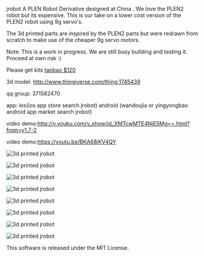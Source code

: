 jrobot
A PLEN Robot Derivative designed at China . We love the PLEN2 robot but its expensive. This is our take on a lower cost version of the PLEN2 robot using 9g servo's.

The 3d printed parts are inspired by the PLEN2 parts but were redrawn from scratch to make use of the cheaper 9g servo motors.

Note: This is a work in progress. We are still busy building and testing it. Proceed at own risk :)

Please get kits [taobao $120](https://item.taobao.com/item.htm?spm=a230r.1.14.28.0Gwvvy&id=531972040644&ns=1&abbucket=7#detail)

3d model: http://www.thingiverse.com/thing:1745439

qq group: 371582470

app: ios(ios app store search jrobot) android (wandoujia or yingyongbao android app market search jrobot)

video demo:http://v.youku.com/v_show/id_XMTcwMTE4NjE5Mg==.html?from=y1.7-2

video demo:https://youtu.be/BKA68jKV4QY

![3d printed jrobot](https://github.com/junbowu/jrobot/blob/master/images/jrobot-1.jpg)

![3d printed jrobot](https://github.com/junbowu/jrobot/blob/master/images/jrobot-2.jpg)

![3d printed jrobot](https://github.com/junbowu/jrobot/blob/master/images/jrobot-3.jpg)

![3d printed jrobot](https://github.com/junbowu/jrobot/blob/master/images/jrobot-4.jpg)

![3d printed jrobot](https://github.com/junbowu/jrobot/blob/master/images/jrobot-5.jpg)

![3d printed jrobot](https://github.com/junbowu/jrobot/blob/master/images/android-1.png)

![3d printed jrobot](https://github.com/junbowu/jrobot/blob/master/images/android-2.png)

![3d printed jrobot](https://github.com/junbowu/jrobot/blob/master/images/ios-1.png)

This software is released under the MIT License.